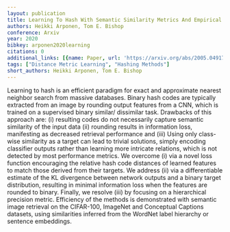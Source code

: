 ```yaml
---
layout: publication
title: Learning To Hash With Semantic Similarity Metrics And Empirical KL Divergence
authors: Heikki Arponen, Tom E. Bishop
conference: Arxiv
year: 2020
bibkey: arponen2020learning
citations: 0
additional_links: [{name: Paper, url: 'https://arxiv.org/abs/2005.04917'}]
tags: ["Distance Metric Learning", "Hashing Methods"]
short_authors: Heikki Arponen, Tom E. Bishop
---
```

Learning to hash is an efficient paradigm for exact and approximate nearest
neighbor search from massive databases. Binary hash codes are typically
extracted from an image by rounding output features from a CNN, which is
trained on a supervised binary similar/ dissimilar task. Drawbacks of this
approach are: (i) resulting codes do not necessarily capture semantic
similarity of the input data (ii) rounding results in information loss,
manifesting as decreased retrieval performance and (iii) Using only class-wise
similarity as a target can lead to trivial solutions, simply encoding
classifier outputs rather than learning more intricate relations, which is not
detected by most performance metrics. We overcome (i) via a novel loss function
encouraging the relative hash code distances of learned features to match those
derived from their targets. We address (ii) via a differentiable estimate of
the KL divergence between network outputs and a binary target distribution,
resulting in minimal information loss when the features are rounded to binary.
Finally, we resolve (iii) by focusing on a hierarchical precision metric.
Efficiency of the methods is demonstrated with semantic image retrieval on the
CIFAR-100, ImageNet and Conceptual Captions datasets, using similarities
inferred from the WordNet label hierarchy or sentence embeddings.